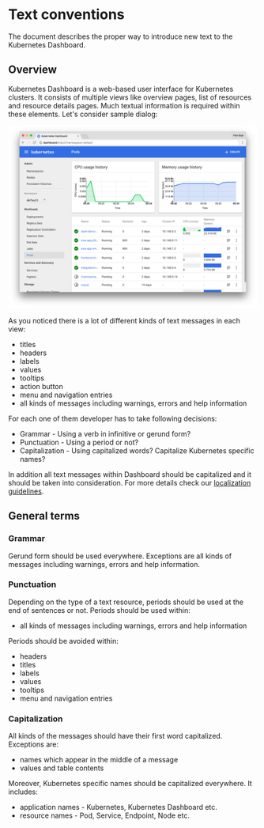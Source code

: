 # Text conventions

The document describes the proper way to introduce new text to the Kubernetes Dashboard.

## Overview
Kubernetes Dashboard is a web-based user interface for Kubernetes clusters. It consists of multiple views like overview pages, list of resources and resource details pages. Much textual information is required within these elements. Let's consider sample dialog:

![Dashboard dialog](../dashboard-ui.png)

As you noticed there is a lot of different kinds of text messages in each view:

- titles
- headers
- labels
- values
- tooltips
- action button
- menu and navigation entries
- all kinds of messages including warnings, errors and help information

For each one of them developer has to take following decisions:

- Grammar - Using a verb in infinitive or gerund form?
- Punctuation - Using a period or not?
- Capitalization - Using capitalized words? Capitalize Kubernetes specific names?

In addition all text messages within Dashboard should be capitalized and it should be taken into consideration. For more details check our [localization guidelines](localization.md).

## General terms

### Grammar

Gerund form should be used everywhere. Exceptions are all kinds of messages including warnings, errors and help information.

### Punctuation

Depending on the type of a text resource, periods should be used at the end of sentences or not. Periods should be used within:

- all kinds of messages including warnings, errors and help information

Periods should be avoided within:

- headers
- titles
- labels
- values
- tooltips
- menu and navigation entries

### Capitalization

All kinds of the messages should have their first word capitalized. Exceptions are:

- names which appear in the middle of a message
- values and table contents

Moreover, Kubernetes specific names should be capitalized everywhere. It includes:

- application names - Kubernetes, Kubernetes Dashboard etc.
- resource names - Pod, Service, Endpoint, Node etc.